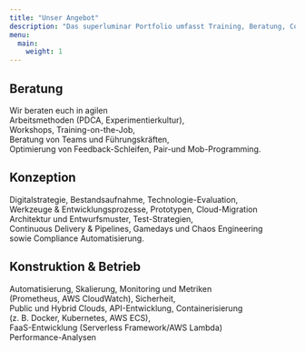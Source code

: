 ```yaml
---
title: "Unser Angebot"
description: "Das superluminar Portfolio umfasst Training, Beratung, Coaching, Konzeption, Konstruktion und Betrieb."
menu:
  main:
    weight: 1
---
```


<div class="sl-angebot_container">
  <div class="sl-angebot stage ">
    <h2 class="sl-headline">Beratung</h2>
    <p class="sl-paragraph sl-angebot_description">
      Wir beraten euch in agilen <br>
      Arbeitsmethoden (PDCA, Experimentierkultur), <br>
      Workshops, Training-on-the-Job, <br>
      Beratung von Teams und Führungskräften, <br>
      Optimierung von Feedback-Schleifen, Pair-und Mob-Programming. <br>
    </p>

  </div>

  <div class="sl-angebot stage ">
    <h2 class="sl-headline">Konzeption</h2>
    <p class="sl-paragraph sl-angebot_description">
      Digitalstrategie, Bestandsaufnahme, Technologie-Evaluation,  <br>
      Werkzeuge & Entwicklungsprozesse, Prototypen, Cloud-Migration <br>
      Architektur und Entwurfsmuster, Test-Strategien,  <br>
      Continuous Delivery & Pipelines, Gamedays und Chaos Engineering <br>
      sowie Compliance Automatisierung.
    </p>

  </div>

  <div class="sl-angebot stage ">
  <h2 class="sl-headline">Konstruktion & Betrieb</h2>
    <p class="sl-paragraph sl-angebot_description">
      Automatisierung, Skalierung, Monitoring und Metriken  <br>
      (Prometheus, AWS CloudWatch), Sicherheit, <br>
      Public und Hybrid Clouds, API-Entwicklung, Containerisierung <br>
      (z. B. Docker, Kubernetes, AWS ECS), <br>
      FaaS-Entwicklung (Serverless Framework/AWS Lambda) <br>
      Performance-Analysen
    </p>

  </div>
</div>
